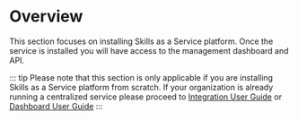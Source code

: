 # Overview

This section focuses on installing Skills as a Service platform. 
Once the service is installed you will have access to the management dashboard and API. 

::: tip
Please note that this section is only applicable if you are installing Skills as a Service platform from scratch. 
If your organization is already running a centralized service please proceed to [Integration User Guide](/skills-client/) or [Dashboard User Guide](/dashboard/user-guide/)
:::
